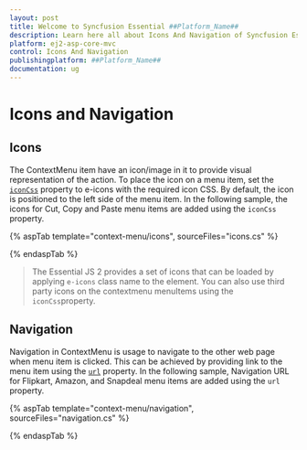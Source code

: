 ```yaml
---
layout: post
title: Welcome to Syncfusion Essential ##Platform_Name##
description: Learn here all about Icons And Navigation of Syncfusion Essential ##Platform_Name## widgets based on HTML5 and jQuery.
platform: ej2-asp-core-mvc
control: Icons And Navigation
publishingplatform: ##Platform_Name##
documentation: ug
---
```


# Icons and Navigation

## Icons

The ContextMenu item have an icon/image in it to provide visual representation of the action.
To place the icon on a menu item, set the [`iconCss`](https://help.syncfusion.com/cr/cref_files/aspnetcore-js2/aspnetcore/Syncfusion.EJ2~Syncfusion.EJ2.Navigations.ContextMenuItem~IconCss.html)
property to e-icons with the required icon CSS. By default, the icon is positioned to the left
side of the menu item. In the following sample, the icons for Cut, Copy and Paste menu items are
added using the `iconCss` property.

{% aspTab template="context-menu/icons", sourceFiles="icons.cs" %}

{% endaspTab %}

> The Essential JS 2 provides a set of icons that can be loaded by applying `e-icons` class name to the element.
You can also use third party icons on the contextmenu menuItems using the `iconCss`property.

## Navigation

Navigation in ContextMenu is usage to navigate to the other web page when menu item is
clicked. This can be achieved by providing link to the menu item using the
[`url`](https://help.syncfusion.com/cr/cref_files/aspnetcore-js2/aspnetcore/Syncfusion.EJ2~Syncfusion.EJ2.Navigations.ContextMenuItem~Url.html) property. In the following sample, Navigation URL for Flipkart, Amazon, and Snapdeal menu items
are added using the `url` property.

{% aspTab template="context-menu/navigation", sourceFiles="navigation.cs" %}

{% endaspTab %}